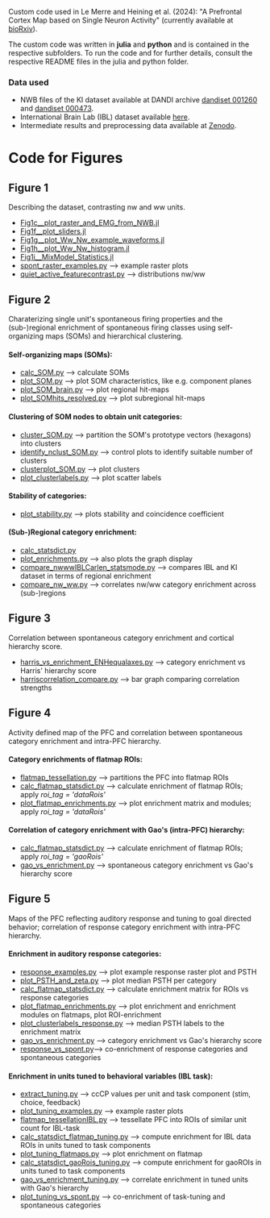 Custom code used in Le Merre and Heining et al. (2024): "A Prefrontal Cortex Map based on Single Neuron Activity" (currently available at [bioRxiv](https://doi.org/10.1101/2024.11.06.622308)).

The custom code was written in **julia** and **python** and is contained in the respective subfolders. 
To run the code and for further details, consult the respective README files in the julia and python folder.

### Data used

- NWB files of the KI dataset  available at DANDI archive [dandiset 001260](https://dandiarchive.org/dandiset/001260) and [dandiset 000473](https://dandiarchive.org/dandiset/000473).
- International Brain Lab (IBL) dataset available [here](https://registry.opendata.aws/ibl-brain-wide-map).
- Intermediate results and preprocessing data available at [Zenodo](https://zenodo.org/records/14205018).



# Code for Figures


## Figure 1 
Describing the dataset, contrasting nw and ww units.
* [Fig1c__plot_raster_and_EMG_from_NWB.jl](julia/Fig1c__plot_raster_and_EMG_from_NWB.jl)
* [Fig1f__plot_sliders.jl](julia/Fig1f__plot_sliders.jl)
* [Fig1g__plot_Ww_Nw_example_waveforms.jl](julia/Fig1g__plot_Ww_Nw_example_waveforms.jl)
* [Fig1h__plot_Ww_Nw_histogram.jl](julia/Fig1h__plot_Ww_Nw_histogram.jl)
* [Fig1i__MixModel_Statistics.jl](julia/Fig1i__MixModel_Statistics.jl)
* [spont_raster_examples.py](python/examples_illustrations/spont_raster_examples.py) --> example raster plots
* [quiet_active_featurecontrast.py](python/dataset_general/quiet_active_featurecontrast.py) --> distributions nw/ww

## Figure 2
Charaterizing single unit's spontaneous firing properties and the (sub-)regional enrichment of spontaneous firing classes 
using self-organizing maps (SOMs) and hierarchical clustering.

#### Self-organizing maps (SOMs):
* [calc_SOM.py](python/SOM/calc_SOM.py) --> calculate SOMs
* [plot_SOM.py](python/SOM/plot_SOM.py) --> plot SOM characteristics, like e.g. component planes
* [plot_SOM_brain.py](python/SOM/plot_SOM_brain.py) --> plot regional hit-maps
* [plot_SOMhits_resolved.py](python/SOM/plot_SOMhits_resolved.py) --> plot subregional hit-maps

#### Clustering of SOM nodes to obtain unit categories:
* [cluster_SOM.py](python/SOM/clusterSOM/cluster_SOM.py) --> partition the SOM's prototype vectors (hexagons) into clusters
* [identify_nclust_SOM.py](python/SOM/clusterSOM/identify_nclust_SOM.py) --> control plots to identify suitable number of clusters
* [clusterplot_SOM.py](python/SOM/clusterSOM/clusterplot_SOM.py) --> plot clusters
* [plot_clusterlabels.py](python/SOM/clusterSOM/plot_clusterlabels.py) --> plot scatter labels

#### Stability of categories:
* [plot_stability.py](python/stability/plot_stability.py) --> plots stability and coincidence coefficient

#### (Sub-)Regional category enrichment:
* [calc_statsdict.py](python/enrichments/calc_statsdict.py)
* [plot_enrichments.py](python/enrichments/plot_enrichments.py) --> also plots the graph display
* [compare_nwwwIBLCarlen_statsmode.py](python/enrichments/compare_nwwwIBLCarlen_statsmode.py) --> compares IBL and KI dataset in terms of regional enrichment
* [compare_nw_ww.py](python/enrichments/compare_nw_ww.py) --> correlates nw/ww category enrichment across (sub-)regions

## Figure 3
Correlation between spontaneous category enrichment and cortical hierarchy score.
* [harris_vs_enrichment_ENHequalaxes.py](python/connectivity_correlations/harris_vs_enrichment_ENHequalaxes.py) --> category enrichment vs Harris' hierarchy score
* [harriscorrelation_compare.py](python/connectivity_correlations/harriscorrelation_compare.py) --> bar graph comparing correlation strengths

## Figure 4
Activity defined map of the PFC and correlation between spontaneous category enrichment and intra-PFC hierarchy.

#### Category enrichments of flatmap ROIs:
* [flatmap_tessellation.py](python/flatmaps/flatmap_tessellation.py) --> partitions the PFC into flatmap ROIs 
* [calc_flatmap_statsdict.py](python/flatmaps/calc_flatmap_statsdict.py) --> calculate enrichment of flatmap ROIs; apply *roi_tag = 'dataRois'*
* [plot_flatmap_enrichments.py](python/flatmaps/plot_flatmap_enrichments.py) --> plot enrichment matrix and modules; apply *roi_tag = 'dataRois'*

#### Correlation of category enrichment with Gao's (intra-PFC) hierarchy:
* [calc_flatmap_statsdict.py](python/flatmaps/calc_flatmap_statsdict.py) --> calculate enrichment of flatmap ROIs; apply *roi_tag = 'gaoRois'*
* [gao_vs_enrichment.py](python/connectivity_correlations/gao_vs_enrichment.py) --> spontaneous category enrichment vs Gao's hierarchy score


## Figure 5
Maps of the PFC reflecting auditory response and tuning to goal directed behavior; correlation of response category enrichment with intra-PFC hierarchy.

#### Enrichment in auditory response categories:
* [response_examples.py](python/examples_illustrations/response_examples.py) --> plot example response raster plot and PSTH
* [plot_PSTH_and_zeta.py](python/SOM/clusterSOM/plot_PSTH_and_zeta.py) --> plot median PSTH per category
* [calc_flatmap_statsdict.py](python/flatmaps/calc_flatmap_statsdict.py) --> calculate enrichment matrix for ROIs vs response categories
* [plot_flatmap_enrichments.py](python/flatmaps/plot_flatmap_enrichments.py) --> plot enrichment and enrichment modules on flatmaps, plot ROI-enrichment
* [plot_clusterlabels_response.py](python/SOM/clusterSOM/plot_clusterlabels_response.py) --> median PSTH labels to the enrichment matrix
* [gao_vs_enrichment.py](python/connectivity_correlations/gao_vs_enrichment.py) --> category enrichment vs Gao's hierarchy score
* [response_vs_spont.py](python/enrichments/response_vs_spont.py)--> co-enrichment of response categories and spontaneous categories

#### Enrichment in units tuned to behavioral variables (IBL task):
* [extract_tuning.py](python/goalDirectedBehavior_IBL/extract_tuning.py) --> ccCP values per unit and task component (stim, choice, feedback)
* [plot_tuning_examples.py](python/goalDirectedBehavior_IBL/plot_tuning_examples.py) --> example raster plots
* [flatmap_tessellationIBL.py](python/goalDirectedBehavior_IBL/flatmap_tessellationIBL.py) --> tessellate PFC into ROIs of similar unit count for IBL-task
* [calc_statsdict_flatmap_tuning.py](python/goalDirectedBehavior_IBL/calc_statsdict_flatmap_tuning.py) --> compute enrichment for IBL data ROIs in units tuned to task components
* [plot_tuning_flatmaps.py](python/goalDirectedBehavior_IBL/plot_tuning_flatmaps.py) --> plot enrichment on flatmap
* [calc_statsdict_gaoRois_tuning.py](python/goalDirectedBehavior_IBL/calc_statsdict_gaoRois_tuning.py) --> compute enrichment for gaoROIs in units tuned to task components
* [gao_vs_enrichment_tuning.py](python/goalDirectedBehavior_IBL/gao_vs_enrichment_tuning.py) --> correlate enrichment in tuned units with Gao's hierarchy
* [plot_tuning_vs_spont.py](python/goalDirectedBehavior_IBL/plot_tuning_vs_spont.py) --> co-enrichment of task-tuning and spontaneous categories
